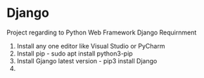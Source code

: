 # Django
Project regarding to Python Web Framework Django
Requirnment
1. Install any one editor like Visual Studio or PyCharm
2. Install pip - sudo apt install python3-pip
3. Install Gjango latest version - pip3 install Django
4.
